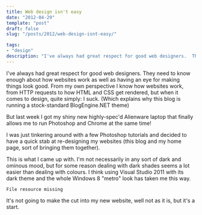```yaml
---
title: Web design isn't easy
date: "2012-04-29"
template: "post"
draft: false
slug: "/posts/2012/web-design-isnt-easy/"

tags:
- "design"
description: "I've always had great respect for good web designers.  They need to know enough about how websites work as well as having an eye for making things look good.  From my own perspective I know how websites work, from HTTP requests to how HTML and CSS get rendered, but when it comes to design, quite simply: I suck. (Which explains why this blog is running a stock-standard BlogEngine.NET theme)"
---
```

I've always had great respect for good web designers.  They need to know enough about how websites work as well as having an eye for making things look good.  From my own perspective I know how websites work, from HTTP requests to how HTML and CSS get rendered, but when it comes to design, quite simply: I suck. (Which explains why this blog is running a stock-standard BlogEngine.NET theme)

But last week I got my shiny new highly-spec'd Alienware laptop that finally allows me to run Photoshop and Chrome at the same time!

I was just tinkering around with a few Photoshop tutorials and decided to have a quick stab at re-designing my websites (this blog and my home page, sort of bringing them together).

This is what I came up with.  I'm not necessarily in any sort of dark and ominous mood, but for some reason dealing with dark shades seems a lot easier than dealing with colours.  I think using Visual Studio 2011 with its dark theme and the whole Windows 8 "metro" look has taken me this way.

    File resource missing

It's not going to make the cut into my new website, well not as it is, but it's a start.